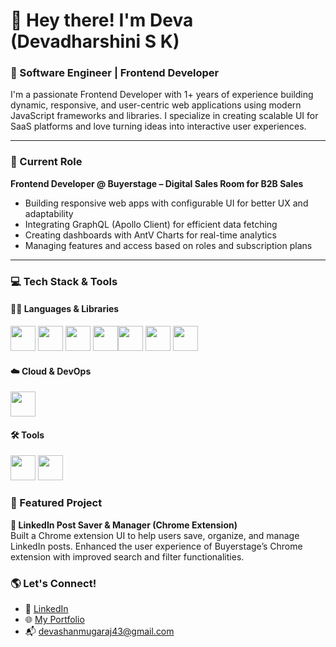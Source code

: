 # 👋 Hey there! I'm Deva (Devadharshini S K)

### 🚀 Software Engineer | Frontend Developer  
I'm a passionate Frontend Developer with 1+ years of experience building dynamic, responsive, and user-centric web applications using modern JavaScript frameworks and libraries. I specialize in creating scalable UI for SaaS platforms and love turning ideas into interactive user experiences.

---

### 💼 Current Role
**Frontend Developer @ Buyerstage – Digital Sales Room for B2B Sales**  
- Building responsive web apps with configurable UI for better UX and adaptability  
- Integrating GraphQL (Apollo Client) for efficient data fetching  
- Creating dashboards with AntV Charts for real-time analytics  
- Managing features and access based on roles and subscription plans  

---

### 💻 Tech Stack & Tools

#### 👨‍💻 Languages & Libraries  
<img src="https://img.icons8.com/color/2x/html-5.png" width="40"/> <img src="https://img.icons8.com/color/2x/css3.png" width="40"/> <img src="https://img.icons8.com/ios-filled/2x/javascript-logo.png" width="40"/> <img src="https://img.icons8.com/color/2x/react-native.png" width="40"/><img src="https://img.icons8.com/color/2x/tailwindcss.png" width="40"/> <img src="https://static-00.iconduck.com/assets.00/ant-design-icon-2048x2046-dl3neb73.png" width="40"/> <img src="https://img.icons8.com/color/2x/graphql.png" width="40"/>

#### ☁️ Cloud & DevOps  
<img src="https://img.icons8.com/color/2x/amazon-s3.png" width="40"/>

#### 🛠 Tools  
<img src="https://img.icons8.com/material-sharp/2x/github.png" width="40"/> <img src="https://img.icons8.com/color/2x/visual-studio-code-2019.png" width="40"/>

### 📌 Featured Project
**🔗 LinkedIn Post Saver & Manager (Chrome Extension)**  
Built a Chrome extension UI to help users save, organize, and manage LinkedIn posts. Enhanced the user experience of Buyerstage’s Chrome extension with improved search and filter functionalities.


### 🌎 Let's Connect!
- 💼 [LinkedIn](https://www.linkedin.com/in/devadharshinisk43/)  
- 🌐 [My Portfolio](https://melodic-cat-268440.netlify.app)  
- 📬 devashanmugaraj43@gmail.com  

